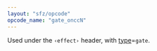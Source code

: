 ```yaml
---
layout: "sfz/opcode"
opcode_name: "gate_onccN"
---
```

Used under the `‹effect›` header, with [type]=`gate`.

[type]: type#gate
